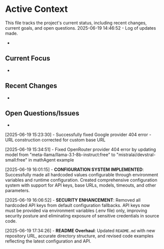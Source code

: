 # Active Context

This file tracks the project's current status, including recent changes, current goals, and open questions.
2025-06-19 14:46:52 - Log of updates made.

-

## Current Focus

-

## Recent Changes

-

## Open Questions/Issues

-

[2025-06-19 15:23:30] - Successfully fixed Google provider 404 error - URL construction corrected for custom base URL

[2025-06-19 15:34:51] - Fixed OpenRouter provider 404 error by updating model from "meta-llama/llama-3.1-8b-instruct:free" to "mistralai/devstral-small:free" in mathAgent example

[2025-06-19 16:01:15] - **CONFIGURATION SYSTEM IMPLEMENTED**: Successfully made all hardcoded values configurable through environment variables and runtime configuration. Created comprehensive configuration system with support for API keys, base URLs, models, timeouts, and other parameters.

[2025-06-19 16:06:52] - **SECURITY ENHANCEMENT**: Removed all hardcoded API keys from default configuration fallbacks. API keys now must be provided via environment variables (.env file) only, improving security posture and eliminating exposure of sensitive credentials in source code.

[2025-06-19 17:34:26] - **README Overhaul**: Updated `README.md` with new repository URL, accurate directory structure, and revised code examples reflecting the latest configuration and API.
